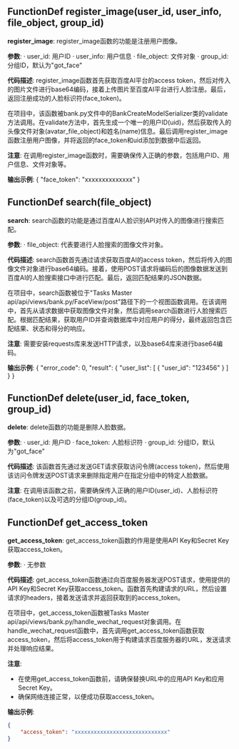 ## FunctionDef register_image(user_id, user_info, file_object, group_id)
**register_image**: register_image函数的功能是注册用户图像。

**参数**:
· user_id: 用户ID
· user_info: 用户信息
· file_object: 文件对象
· group_id: 分组ID，默认为"got_face"

**代码描述**:
register_image函数首先获取百度AI平台的access token，然后对传入的图片文件进行base64编码，接着上传图片至百度AI平台进行人脸注册。最后，返回注册成功的人脸标识符(face_token)。

在项目中，该函数被bank.py文件中的BankCreateModelSerializer类的validate方法调用。在validate方法中，首先生成一个唯一的用户ID(uid)，然后获取传入的头像文件对象(avatar_file_object)和姓名(name)信息。最后调用register_image函数注册用户图像，并将返回的face_token和uid添加到数据中后返回。

**注意**: 在调用register_image函数时，需要确保传入正确的参数，包括用户ID、用户信息、文件对象等。

**输出示例**:
{
    "face_token": "xxxxxxxxxxxxxx"
}
## FunctionDef search(file_object)
**search**: search函数的功能是通过百度AI人脸识别API对传入的图像进行搜索匹配。

**参数**:
· file_object: 代表要进行人脸搜索的图像文件对象。

**代码描述**:
search函数首先通过请求获取百度AI的access token，然后将传入的图像文件对象进行base64编码。接着，使用POST请求将编码后的图像数据发送到百度AI的人脸搜索接口中进行匹配。最后，返回匹配结果的JSON数据。

在项目中，search函数被位于"Tasks Master api/api/views/bank.py/FaceView/post"路径下的一个视图函数调用。在该调用中，首先从请求数据中获取图像文件对象，然后调用search函数进行人脸搜索匹配。根据匹配结果，获取用户ID并查询数据库中对应用户的得分，最终返回包含匹配结果、状态和得分的响应。

**注意**: 需要安装requests库来发送HTTP请求，以及base64库来进行base64编码。

**输出示例**:
{
    "error_code": 0,
    "result": {
        "user_list": [
            {
                "user_id": "123456"
            }
        ]
    }
}
## FunctionDef delete(user_id, face_token, group_id)
**delete**: delete函数的功能是删除人脸数据。

**参数**:
· user_id: 用户ID
· face_token: 人脸标识符
· group_id: 分组ID，默认为"got_face"

**代码描述**:
该函数首先通过发送GET请求获取访问令牌(access token)，然后使用该访问令牌发送POST请求来删除指定用户在指定分组中的特定人脸数据。

**注意**:
在调用该函数之前，需要确保传入正确的用户ID(user_id)、人脸标识符(face_token)以及可选的分组ID(group_id)。
## FunctionDef get_access_token
**get_access_token**: get_access_token函数的作用是使用API Key和Secret Key获取access_token。

**参数**:
· 无参数

**代码描述**:
get_access_token函数通过向百度服务器发送POST请求，使用提供的API Key和Secret Key获取access_token。函数首先构建请求的URL，然后设置请求的headers，接着发送请求并返回获取到的access_token。

在项目中，get_access_token函数被Tasks Master api/api/views/bank.py/handle_wechat_request对象调用。在handle_wechat_request函数中，首先调用get_access_token函数获取access_token，然后将access_token用于构建请求百度服务器的URL，发送请求并处理响应结果。

**注意**:
- 在使用get_access_token函数前，请确保替换URL中的应用API Key和应用Secret Key。
- 确保网络连接正常，以便成功获取access_token。

**输出示例**:
```json
{
    "access_token": "xxxxxxxxxxxxxxxxxxxxxxxxxxxxx"
}
```
